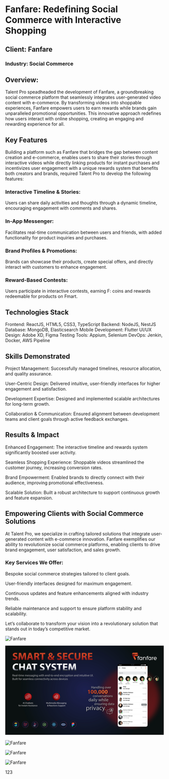 # Fanfare: Redefining Social Commerce with Interactive Shopping
## Client: Fanfare
### Industry: Social Commerce

## Overview:
Talent Pro speadheaded the development of Fanfare, a groundbreaking social commerce platform that seamlessly integrates user-generated video content with e-commerce. By transforming videos into shoppable experiences, Fanfare empowers users to earn rewards while brands gain unparalleled promotional opportunities. This innovative approach redefines how users interact with online shopping, creating an engaging and rewarding experience for all.

## Key Features
Building a platform such as Fanfare that bridges the gap between content creation and e-commerce, enables users to share their stories through interactive videos while directly linking products for instant purchases and incentivizes user engagement with a unique rewards system that benefits both creators and brands, required Talent Pro to develop the following features:

### Interactive Timeline & Stories:
Users can share daily activities and thoughts through a dynamic timeline, encouraging engagement with comments and shares.

### In-App Messenger:
Facilitates real-time communication between users and friends, with added functionality for product inquiries and purchases.

### Brand Profiles & Promotions:
Brands can showcase their products, create special offers, and directly interact with customers to enhance engagement.

### Reward-Based Contests:
Users participate in interactive contests, earning F: coins and rewards redeemable for products on Fmart.

## Technologies Stack
Frontend: ReactJS, HTML5, CSS3, TypeScript
Backend: NodeJS, NestJS
Database: MongoDB, Elasticsearch
Mobile Development: Flutter
UI/UX Design: Adobe XD, Figma
Testing Tools: Appium, Selenium
DevOps: Jenkin, Docker, AWS Pipeline

## Skills Demonstrated
Project Management: Successfully managed timelines, resource allocation, and quality assurance.

User-Centric Design: Delivered intuitive, user-friendly interfaces for higher engagement and satisfaction.

Development Expertise: Designed and implemented scalable architectures for long-term growth.

Collaboration & Communication: Ensured alignment between development teams and client goals through active feedback exchanges.

## Results & Impact
Enhanced Engagement: The interactive timeline and rewards system significantly boosted user activity.

Seamless Shopping Experience: Shoppable videos streamlined the customer journey, increasing conversion rates.

Brand Empowerment: Enabled brands to directly connect with their audience, improving promotional effectiveness.

Scalable Solution: Built a robust architecture to support continuous growth and feature expansion.

## Empowering Clients with Social Commerce Solutions
At Talent Pro, we specialize in crafting tailored solutions that integrate user-generated content with e-commerce innovation. Fanfare exemplifies our ability to revolutionize social commerce platforms, enabling clients to drive brand engagement, user satisfaction, and sales growth.

### Key Services We Offer:

Bespoke social commerce strategies tailored to client goals.

User-friendly interfaces designed for maximum engagement.

Continuous updates and feature enhancements aligned with industry trends.

Reliable maintenance and support to ensure platform stability and scalability.

Let’s collaborate to transform your vision into a revolutionary solution that stands out in today’s competitive market.

![Fanfare](https://github.com/TalentProDevs/Fanfare/blob/main/01.%20Marketplace%20Portfolio%20(FF%20With%20Logo)%20(Dynamic%20Timeline).jpg)

![Fanfare](https://github.com/TalentProDevs/Fanfare/blob/main/02.%20Marketplace%20Portfolio%20(FF%20With%20Logo)%20(Smart%20Chat%20System).jpg)

![Fanfare](https://github.com/TalentProDevs/Fanfare/blob/main/03.%20Marketplace%20Portfolio%20(FF%20With%20Logo)%20(AI-Driven).jpg)

![Fanfare](https://github.com/TalentProDevs/Fanfare/blob/main/04.%20Marketplace%20Portfolio%20(FF%20With%20Logo)%20(Integrated%20E-Commerce).jpg)

![Fanfare](https://github.com/TalentProDevs/Fanfare/blob/main/05.%20Marketplace%20Portfolio%20(FF%20With%20Logo)%20(Addictive%20Mini-Games).jpg)


123